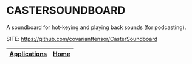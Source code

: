 # CASTERSOUNDBOARD

 A soundboard for hot-keying and playing back sounds (for podcasting).
 
 SITE: https://github.com/covarianttensor/CasterSoundboard

 | [Applications](https://portable-linux-apps.github.io/apps.html) | [Home](https://portable-linux-apps.github.io)
 | --- | --- |
